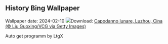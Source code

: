 ## History Bing Wallpaper
Wallpaper date: 2024-02-10
![](https://www.bing.com/th?id=OHR.ChinaDragon_IT-IT5937378207_UHD.jpg&w=1000)Download: [Capodanno lunare, Luzhou, Cina (© Liu Guoxing/VCG via Getty Images)](https://www.bing.com/th?id=OHR.ChinaDragon_IT-IT5937378207_UHD.jpg)

Auto get programm by LtgX
